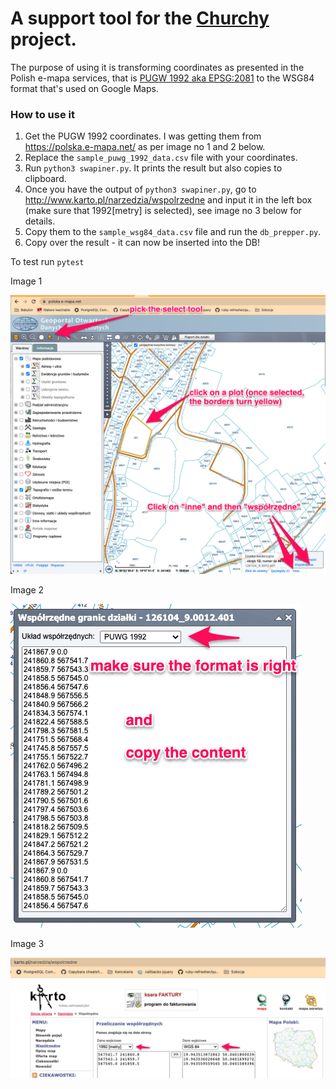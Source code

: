 # A support tool for the [Churchy](https://github.com/Kotauror/churchy) project.

The purpose of using it is transforming coordinates as presented in the Polish e-mapa services, that is [PUGW 1992 aka EPSG:2081](https://gis-support.pl/baza-wiedzy-2/podstawy-gis/uklady-wspolrzednych-w-praktyce/) to the WSG84 format that's used on Google Maps.

### How to use it

1. Get the PUGW 1992 coordinates. I was getting them from https://polska.e-mapa.net/ as per image no 1 and 2 below.
2. Replace the `sample_puwg_1992_data.csv` file with your coordinates.
3. Run `python3 swapiner.py`. It prints the result but also copies to clipboard.  
4. Once you have the output of `python3 swapiner.py`, go to http://www.karto.pl/narzedzia/wspolrzedne and input it in the left box (make sure that 1992[metry] is selected), see image no 3 below for details. 
5. Copy them to the `sample_wsg84_data.csv` file and run the `db_prepper.py`. 
6. Copy over the result - it can now be inserted into the DB!

To test run `pytest` 

Image 1

![instruction1](https://github.com/Kotauror/puwg_1992_preparer/blob/main/images/instruction1.png)

Image 2

![instruction2](https://github.com/Kotauror/puwg_1992_preparer/blob/main/images/instruction2.png)

Image 3

![instruction3](https://github.com/Kotauror/puwg_1992_preparer/blob/main/images/instruction3.png)
